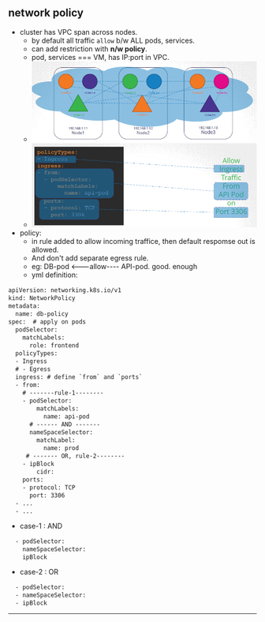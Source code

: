 ## network policy
- cluster has VPC span across nodes.
    - by default all traffic `allow` b/w ALL pods, services.
    - can add restriction with **n/w policy**.
    - pod, services  === VM, has IP:port in VPC.
    - ![img.png](../99_img/07/policy/img.png)
    - ![img_1.png](../99_img/07/policy/img_1.png)
- policy:
    - in rule added to allow incoming traffice, then default respomse out is allowed.
    - And don't add separate egress rule.
    - eg: DB-pod <---allow---- API-pod. good. enough
    - yml definition:
```
apiVersion: networking.k8s.io/v1
kind: NetworkPolicy
metadata:
  name: db-policy
spec:  # apply on pods
  podSelector:
    matchLabels:
      role: frontend  
  policyTypes:
  - Ingress
  # - Egress
  ingress: # define `from` and `ports`
  - from:
    # -------rule-1--------
    - podSelector:  
        matchLabels:
          name: api-pod
      # ------ AND -------    
      nameSpaceSelector:
        matchLabel:
          name: prod 
     # ------- OR, rule-2--------    
    - ipBlock
        cidr:             
    ports:
    - protocol: TCP
      port: 3306
  - ...
  - ...
```
- case-1 : AND
```
  - podSelector:
    nameSpaceSelector:
    ipBlock
```

- case-2 : OR
```
  - podSelector:
  - nameSpaceSelector:
  - ipBlock
```

---
